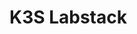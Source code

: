 # K3S Labstack

<!-- https://medium.com/@stevenhoang/step-by-step-guide-installing-nginx-ingress-on-k3s-pi-4-cluster-835bbceb3eca -->
<!-- https://blog.thenets.org/how-to-create-a-k3s-cluster-with-nginx-ingress-controller/ -->